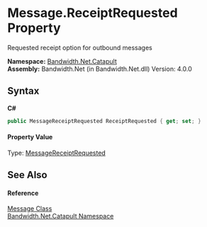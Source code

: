﻿# Message.ReceiptRequested Property 
 

Requested receipt option for outbound messages

**Namespace:**&nbsp;<a href ="N_Bandwidth_Net_Catapult.md">Bandwidth.Net.Catapult</a><br />**Assembly:**&nbsp;Bandwidth.Net (in Bandwidth.Net.dll) Version: 4.0.0

## Syntax

**C#**<br />
``` C#
public MessageReceiptRequested ReceiptRequested { get; set; }
```


#### Property Value
Type: <a href ="T_Bandwidth_Net_Catapult_MessageReceiptRequested.md">MessageReceiptRequested</a>

## See Also


#### Reference
<a href ="T_Bandwidth_Net_Catapult_Message.md">Message Class</a><br /><a href ="N_Bandwidth_Net_Catapult.md">Bandwidth.Net.Catapult Namespace</a><br />